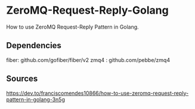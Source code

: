 # ZeroMQ-Request-Reply-Golang
How to use ZeroMQ Request-Reply Pattern in Golang.

## Dependencies
fiber: github.com/gofiber/fiber/v2
zmq4 : github.com/pebbe/zmq4

## Sources
https://dev.to/franciscomendes10866/how-to-use-zeromq-request-reply-pattern-in-golang-3n5g

